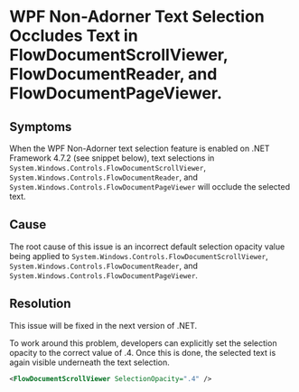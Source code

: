 # WPF Non-Adorner Text Selection Occludes Text in FlowDocumentScrollViewer, FlowDocumentReader, and FlowDocumentPageViewer.

## Symptoms
When the WPF Non-Adorner text selection feature is enabled on .NET Framework 4.7.2 (see snippet below), text selections in `System.Windows.Controls.FlowDocumentScrollViewer`, `System.Windows.Controls.FlowDocumentReader`,
and `System.Windows.Controls.FlowDocumentPageViewer` will occlude the selected text.

## Cause
The root cause of this issue is an incorrect default selection opacity value being applied to `System.Windows.Controls.FlowDocumentScrollViewer`, `System.Windows.Controls.FlowDocumentReader`,
and `System.Windows.Controls.FlowDocumentPageViewer`.

## Resolution
This issue will be fixed in the next version of .NET.

To work around this problem, developers can explicitly set the selection opacity to the correct value of .4.  Once this is done, the selected text is again visible underneath the text selection.

```xml 
<FlowDocumentScrollViewer SelectionOpacity=".4" />
```
